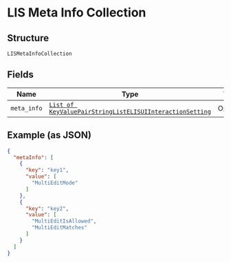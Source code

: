 
# LIS Meta Info Collection

## Structure

`LISMetaInfoCollection`

## Fields

| Name | Type | Tags | Description |
|  --- | --- | --- | --- |
| `meta_info` | [`List of KeyValuePairStringListELISUIInteractionSetting`](../../doc/models/key-value-pair-string-list-elisui-interaction-setting.md) | Optional | - |

## Example (as JSON)

```json
{
  "metaInfo": [
    {
      "key": "key1",
      "value": [
        "MultiEditMode"
      ]
    },
    {
      "key": "key2",
      "value": [
        "MultiEditIsAllowed",
        "MultiEditMatches"
      ]
    }
  ]
}
```

